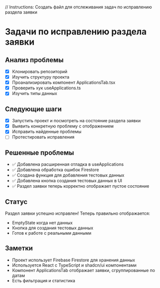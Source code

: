 // Instructions: Создать файл для отслеживания задач по исправлению раздела заявки

# Задачи по исправлению раздела заявки

## Анализ проблемы
- [x] Клонировать репозиторий
- [x] Изучить структуру проекта
- [x] Проанализировать компонент ApplicationsTab.tsx
- [x] Проверить хук useApplications.ts
- [x] Изучить типы данных

## Следующие шаги
- [x] Запустить проект и посмотреть на состояние раздела заявки
- [x] Выявить конкретную проблему с отображением
- [x] Исправить найденные проблемы
- [ ] Протестировать исправления

## Решенные проблемы
- ✅ Добавлена расширенная отладка в useApplications
- ✅ Добавлена обработка ошибок Firestore
- ✅ Создана функция для добавления тестовых данных
- ✅ Добавлена кнопка создания тестовых данных в UI
- ✅ Раздел заявки теперь корректно отображает пустое состояние

## Статус
Раздел заявки успешно исправлен! Теперь правильно отображается:
- EmptyState когда нет данных
- Кнопка для создания тестовых данных
- Готов к работе с реальными данными

## Заметки
- Проект использует Firebase Firestore для хранения данных
- Используется React с TypeScript и shadcn/ui компонентами
- Компонент ApplicationsTab отображает заявки, сгруппированные по датам
- Есть фильтрация и статистика
